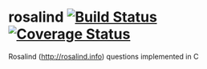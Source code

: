 # rosalind [![Build Status](https://travis-ci.org/mikeyhc/rosalind.svg?branch=master)](https://travis-ci.org/mikeyhc/rosalind) [![Coverage Status](https://coveralls.io/repos/github/mikeyhc/rosalind/badge.svg?branch=master)](https://coveralls.io/github/mikeyhc/rosalind?branch=master)
Rosalind (http://rosalind.info) questions implemented in C
